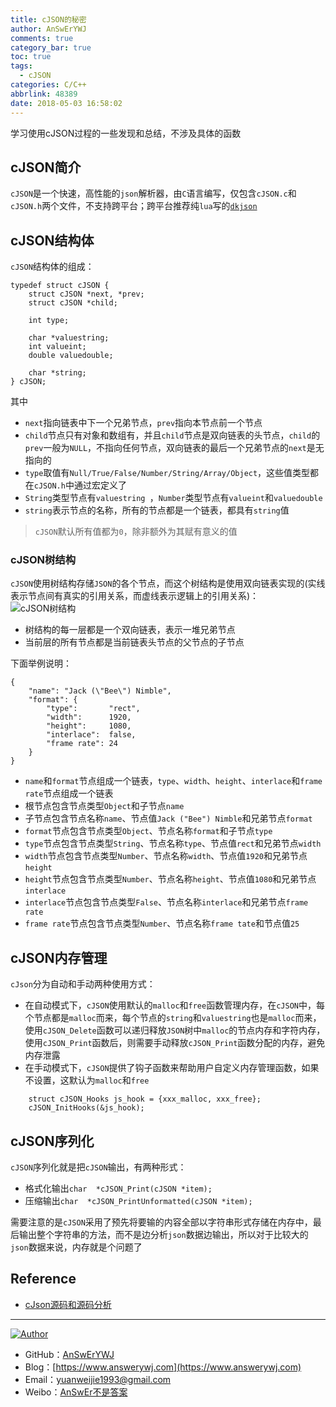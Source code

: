 ```yaml
---
title: cJSON的秘密
author: AnSwErYWJ
comments: true
category_bar: true
toc: true
tags:
  - cJSON
categories: C/C++
abbrlink: 48389
date: 2018-05-03 16:58:02
---
```


学习使用cJSON过程的一些发现和总结，不涉及具体的函数
<!--more-->

## cJSON简介
`cJSON`是一个快速，高性能的`json`解析器，由`C`语言编写，仅包含`cJSON.c`和`cJSON.h`两个文件，不支持跨平台；跨平台推荐纯`lua`写的[`dkjson`](http://dkolf.de/src/dkjson-lua.fsl/home)

## cJSON结构体
`cJSON`结构体的组成：

```
typedef struct cJSON {
	struct cJSON *next, *prev;
	struct cJSON *child;

	int type;

	char *valuestring;
	int valueint;
	double valuedouble;

	char *string;
} cJSON;
```
其中

- `next`指向链表中下一个兄弟节点，`prev`指向本节点前一个节点
- `child`节点只有对象和数组有，并且`child`节点是双向链表的头节点，`child`的`prev`一般为`NULL`，不指向任何节点，双向链表的最后一个兄弟节点的`next`是无指向的
- `type`取值有`Null/True/False/Number/String/Array/Object`，这些值类型都在`cJSON.h`中通过宏定义了
- `String`类型节点有`valuestring `，`Number`类型节点有`valueint`和`valuedouble`
- `string`表示节点的名称，所有的节点都是一个链表，都具有`string`值

> `cJSON`默认所有值都为`0`，除非额外为其赋有意义的值

### cJSON树结构
`cJSON`使用树结构存储`JSON`的各个节点，而这个树结构是使用双向链表实现的(实线表示节点间有真实的引用关系，而虚线表示逻辑上的引用关系)：
![cJSON树结构](cjson-tree.png)

- 树结构的每一层都是一个双向链表，表示一堆兄弟节点
- 当前层的所有节点都是当前链表头节点的父节点的子节点

下面举例说明：

```
{
    "name": "Jack (\"Bee\") Nimble", 
    "format": {
        "type":       "rect", 
        "width":      1920, 
        "height":     1080, 
        "interlace":  false, 
        "frame rate": 24
    }
}
```

- `name`和`format`节点组成一个链表，`type`、`width`、`height`、`interlace`和`frame rate`节点组成一个链表
- 根节点包含节点类型`Object`和子节点`name`
- 子节点包含节点名称`name`、节点值`Jack ("Bee") Nimble`和兄弟节点`format`
- `format`节点包含节点类型`Object`、节点名称`format`和子节点`type`
- `type`节点包含节点类型`String`、节点名称`type`、节点值`rect`和兄弟节点`width`
- `width`节点包含节点类型`Number`、节点名称`width`、节点值`1920`和兄弟节点`height`
- `height`节点包含节点类型`Number`、节点名称`height`、节点值`1080`和兄弟节点`interlace` 
- `interlace`节点包含节点类型`False`、节点名称`interlace`和兄弟节点`frame rate`
- `frame rate`节点包含节点类型`Number`、节点名称`frame tate`和节点值`25`

## cJSON内存管理

`cJson`分为自动和手动两种使用方式：

- 在自动模式下，`cJSON`使用默认的`malloc`和`free`函数管理内存，在`cJSON`中，每个节点都是`malloc`而来，每个节点的`string`和`valuestring`也是`malloc`而来，使用`cJSON_Delete`函数可以递归释放`JSON`树中`malloc`的节点内存和字符内存，使用`cJSON_Print`函数后，则需要手动释放`cJSON_Print`函数分配的内存，避免内存泄露
- 在手动模式下，`cJSON`提供了钩子函数来帮助用户自定义内存管理函数，如果不设置，这默认为`malloc`和`free`

```
	struct cJSON_Hooks js_hook = {xxx_malloc, xxx_free};
	cJSON_InitHooks(&js_hook);
```

## cJSON序列化

`cJSON`序列化就是把`cJSON`输出，有两种形式：
- 格式化输出`char  *cJSON_Print(cJSON *item);`
- 压缩输出`char  *cJSON_PrintUnformatted(cJSON *item);`

需要注意的是`cJSON`采用了预先将要输的内容全部以字符串形式存储在内存中，最后输出整个字符串的方法，而不是边分析`json`数据边输出，所以对于比较大的`json`数据来说，内存就是个问题了


## Reference
- [cJson源码和源码分析](https://github.com/faycheng/cJSON)


-----

<a href="#"><img src="https://img.shields.io/badge/Author-AnSwErYWJ-blue" alt="Author"></a>
- GitHub：[AnSwErYWJ](https://github.com/AnSwErYWJ)
- Blog：[https://www.answerywj.com](https://www.answerywj.com) 
- Email：[yuanweijie1993@gmail.com](https://mail.google.com)
- Weibo：[AnSwEr不是答案](https://weibo.com/1783591593)